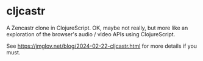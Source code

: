 # cljcastr

A Zencastr clone in ClojureScript. OK, maybe not really, but more like an
exploration of the browser's audio / video APIs using ClojureScript.

See https://jmglov.net/blog/2024-02-22-cljcastr.html for more details if you
must.
